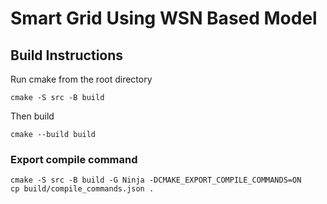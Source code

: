 # Smart Grid Using WSN Based Model

## Build Instructions
Run cmake from the root directory
```
cmake -S src -B build
```
Then build
```
cmake --build build
```

### Export compile command
```
cmake -S src -B build -G Ninja -DCMAKE_EXPORT_COMPILE_COMMANDS=ON
cp build/compile_commands.json .
```